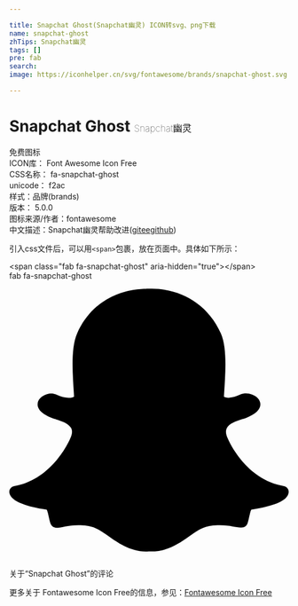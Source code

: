 ```yaml
---

title: Snapchat Ghost(Snapchat幽灵) ICON转svg、png下载
name: snapchat-ghost
zhTips: Snapchat幽灵
tags: []
pre: fab
search: 
image: https://iconhelper.cn/svg/fontawesome/brands/snapchat-ghost.svg

---
```


# Snapchat Ghost  <small style="font-size: 60%;font-weight: 100">Snapchat幽灵</small>


<div class="detail-page">
<p>
<span><span class="badge-success badge">免费图标</span> </span>
<br/>
<span>
ICON库：
<span class="badge-secondary badge">Font Awesome Icon Free</span> 
</span>
<br/>
<span>
CSS名称：
<span class="badge-secondary badge">fa-snapchat-ghost</span> 
</span>
<br/>
<span>
unicode：
<span class="badge-secondary badge">f2ac</span> 
<copy-btn content='f2ac' btn-title=""></copy-btn>
<copy-btn :content='String.fromCodePoint(parseInt("f2ac", 16))' btn-title="复制U"></copy-btn>
</span><br/><span>样式：<span class="badge-light badge">品牌(brands)</span></span>
<br/>
<span>
版本：
<span class="badge-secondary badge">5.0.0</span> 
</span>
<br/>
<span>图标来源/作者：<span class="badge-light badge">fontawesome</span></span> 
<br/>
<span class="zh-detail">中文描述：<span class="badge-primary badge">Snapchat幽灵</span><span class="help-link"><span>帮助改进</span>(<a href="https://gitee.com/liuwave/icon-helper/edit/master/json/fontawesome/brands/snapchat-ghost.json" target="_blank" rel="noopener noreferrer">gitee</a><a href="https://github.com/liuwave/icon-helper/edit/master/json/fontawesome/brands/snapchat-ghost.json" target="_blank" rel="noopener noreferrer">github</a></span>)</span><br/>
</p>
</div>
<div class="alert alert-dark">
  <i class="fab fa-snapchat-ghost fa-xs"></i>
  <i class="fab fa-snapchat-ghost fa-sm"></i>
  <i class="fab fa-snapchat-ghost fa-lg"></i>
  <i class="fab fa-snapchat-ghost fa-2x"></i>
  <i class="fab fa-snapchat-ghost fa-3x"></i>
  <i class="fab fa-snapchat-ghost fa-5x"></i>
  <i class="fab fa-snapchat-ghost fa-7x"></i>
</div>
<div>
  <p>引入css文件后，可以用<code>&lt;span&gt;</code>包裹，放在页面中。具体如下所示：    
  </p>
  <div class="alert alert-primary" style="font-size: 14px">
    &lt;span class="fab fa-snapchat-ghost" aria-hidden="true"&gt;&lt;/span&gt;
    <copy-btn content='<span class="fab fa-snapchat-ghost" aria-hidden="true"></span>'></copy-btn>
  </div>
  <div class="alert alert-secondary">
    <i class="fab fa-snapchat-ghost"
    style="font-size: 24px"
    aria-hidden="true"></i> fab fa-snapchat-ghost
    <copy-btn content="fab fa-snapchat-ghost" btn-title="复制图标名称"></copy-btn>
  </div>
</div>
<div id="svg" class="svg-wrap">
<svg xmlns="http://www.w3.org/2000/svg" viewBox="0 0 512 512"><path d="M510.846 392.673c-5.211 12.157-27.239 21.089-67.36 27.318-2.064 2.786-3.775 14.686-6.507 23.956-1.625 5.566-5.623 8.869-12.128 8.869l-.297-.005c-9.395 0-19.203-4.323-38.852-4.323-26.521 0-35.662 6.043-56.254 20.588-21.832 15.438-42.771 28.764-74.027 27.399-31.646 2.334-58.025-16.908-72.871-27.404-20.714-14.643-29.828-20.582-56.241-20.582-18.864 0-30.736 4.72-38.852 4.72-8.073 0-11.213-4.922-12.422-9.04-2.703-9.189-4.404-21.263-6.523-24.13-20.679-3.209-67.31-11.344-68.498-32.15a10.627 10.627 0 0 1 8.877-11.069c69.583-11.455 100.924-82.901 102.227-85.934.074-.176.155-.344.237-.515 3.713-7.537 4.544-13.849 2.463-18.753-5.05-11.896-26.872-16.164-36.053-19.796-23.715-9.366-27.015-20.128-25.612-27.504 2.437-12.836 21.725-20.735 33.002-15.453 8.919 4.181 16.843 6.297 23.547 6.297 5.022 0 8.212-1.204 9.96-2.171-2.043-35.936-7.101-87.29 5.687-115.969C158.122 21.304 229.705 15.42 250.826 15.42c.944 0 9.141-.089 10.11-.089 52.148 0 102.254 26.78 126.723 81.643 12.777 28.65 7.749 79.792 5.695 116.009 1.582.872 4.357 1.942 8.599 2.139 6.397-.286 13.815-2.389 22.069-6.257 6.085-2.846 14.406-2.461 20.48.058l.029.01c9.476 3.385 15.439 10.215 15.589 17.87.184 9.747-8.522 18.165-25.878 25.018-2.118.835-4.694 1.655-7.434 2.525-9.797 3.106-24.6 7.805-28.616 17.271-2.079 4.904-1.256 11.211 2.46 18.748.087.168.166.342.239.515 1.301 3.03 32.615 74.46 102.23 85.934 6.427 1.058 11.163 7.877 7.725 15.859z"/></svg>
</div>
<detail full-name='fa-snapchat-ghost'></detail>

<Vssue title="关于“Snapchat Ghost”的评论" >关于“Snapchat Ghost”的评论</Vssue>
    
<div><p>更多关于  Fontawesome Icon Free的信息，参见：<a target="_blank" href="https://iconhelper.cn/fontawesome.html">Fontawesome Icon Free</a>
</p></div>
